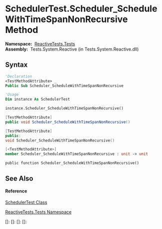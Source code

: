 # SchedulerTest.Scheduler\_ScheduleWithTimeSpanNonRecursive Method

**Namespace:**  [ReactiveTests.Tests](ReactiveTests.Tests\ReactiveTests.Tests.md)  
**Assembly:**  Tests.System.Reactive (in Tests.System.Reactive.dll)

## Syntax

```vb
'Declaration
<TestMethodAttribute> _
Public Sub Scheduler_ScheduleWithTimeSpanNonRecursive
```

```vb
'Usage
Dim instance As SchedulerTest

instance.Scheduler_ScheduleWithTimeSpanNonRecursive()
```

```csharp
[TestMethodAttribute]
public void Scheduler_ScheduleWithTimeSpanNonRecursive()
```

```c++
[TestMethodAttribute]
public:
void Scheduler_ScheduleWithTimeSpanNonRecursive()
```

```fsharp
[<TestMethodAttribute>]
member Scheduler_ScheduleWithTimeSpanNonRecursive : unit -> unit 
```

```jscript
public function Scheduler_ScheduleWithTimeSpanNonRecursive()
```

## See Also

#### Reference

[SchedulerTest Class](SchedulerTest\SchedulerTest.md)

[ReactiveTests.Tests Namespace](ReactiveTests.Tests\ReactiveTests.Tests.md)

[]: 
[]: 
[]: 
[]: 